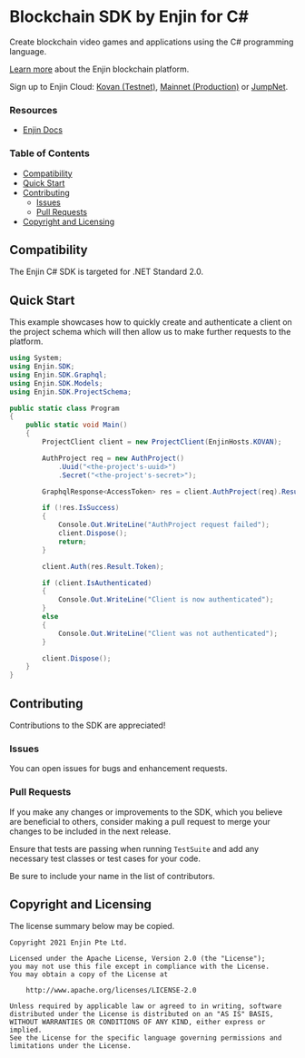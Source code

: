 # Blockchain SDK by Enjin for C#

Create blockchain video games and applications using the C# programming language.

[Learn more](https://enjin.io/) about the Enjin blockchain platform.

Sign up to Enjin Cloud: [Kovan (Testnet)](https://kovan.cloud.enjin.io/),
[Mainnet (Production)](https://cloud.enjin.io/) or [JumpNet](https://jumpnet.cloud.enjin.io/).

### Resources

* [Enjin Docs](https://docs.enjin.io)

### Table of Contents
* [Compatibility](#compatibility)
* [Quick Start](#quick-start)
* [Contributing](#contributing)
  * [Issues](#issues)
  * [Pull Requests](#pull-requests)
* [Copyright and Licensing](#copyright-and-licensing)

## Compatibility

The Enjin C# SDK is targeted for .NET Standard 2.0.

## Quick Start

This example showcases how to quickly create and authenticate a client on the project schema which will then allow us to
make further requests to the platform.

```c#
using System;
using Enjin.SDK;
using Enjin.SDK.Graphql;
using Enjin.SDK.Models;
using Enjin.SDK.ProjectSchema;

public static class Program
{
    public static void Main()
    {
        ProjectClient client = new ProjectClient(EnjinHosts.KOVAN);

        AuthProject req = new AuthProject()
            .Uuid("<the-project's-uuid>")
            .Secret("<the-project's-secret>");

        GraphqlResponse<AccessToken> res = client.AuthProject(req).Result;

        if (!res.IsSuccess)
        {
            Console.Out.WriteLine("AuthProject request failed");
            client.Dispose();
            return;
        }

        client.Auth(res.Result.Token);

        if (client.IsAuthenticated)
        {
            Console.Out.WriteLine("Client is now authenticated");
        }
        else
        {
            Console.Out.WriteLine("Client was not authenticated");
        }

        client.Dispose();
    }
}
```

## Contributing

Contributions to the SDK are appreciated!

### Issues

You can open issues for bugs and enhancement requests.

### Pull Requests

If you make any changes or improvements to the SDK, which you believe are beneficial to others, consider making a pull
request to merge your changes to be included in the next release.

Ensure that tests are passing when running `TestSuite` and add any necessary test classes or test cases for your code.

Be sure to include your name in the list of contributors.

## Copyright and Licensing

The license summary below may be copied.

```
Copyright 2021 Enjin Pte Ltd.

Licensed under the Apache License, Version 2.0 (the "License");
you may not use this file except in compliance with the License.
You may obtain a copy of the License at

    http://www.apache.org/licenses/LICENSE-2.0

Unless required by applicable law or agreed to in writing, software
distributed under the License is distributed on an "AS IS" BASIS,
WITHOUT WARRANTIES OR CONDITIONS OF ANY KIND, either express or implied.
See the License for the specific language governing permissions and
limitations under the License.
```
